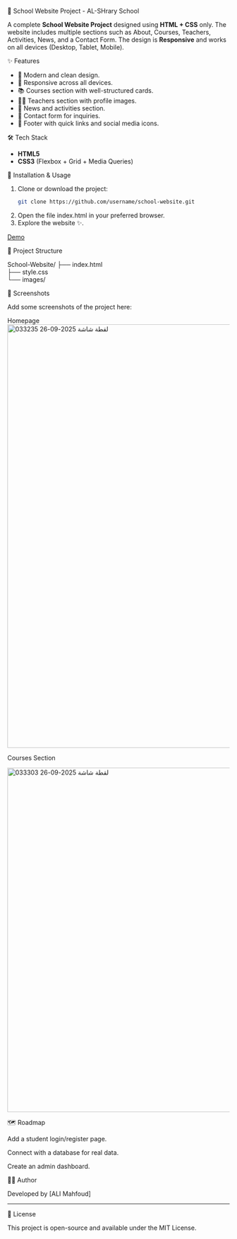 🏫 School Website Project - AL-SHrary School

A complete **School Website Project** designed using **HTML + CSS** only. 
The website includes multiple sections such as About, Courses, Teachers, Activities, News, and a Contact Form. 
The design is **Responsive** and works on all devices (Desktop, Tablet, Mobile). 


✨ Features
- 🎨 Modern and clean design. 
- 📱 Responsive across all devices. 
- 📚 Courses section with well-structured cards. 
- 👨‍🏫 Teachers section with profile images. 
- 📰 News and activities section. 
- 📧 Contact form for inquiries. 
- 🔗 Footer with quick links and social media icons. 

 🛠️ Tech Stack
- **HTML5** 
- **CSS3** (Flexbox + Grid + Media Queries) 


🚀 Installation & Usage
1. Clone or download the project:
   ```bash
   git clone https://github.com/username/school-website.git

2. Open the file index.html in your preferred browser.
3. Explore the website ✨.

[Demo](https://alshrary3389-ali.github.io/my-project/)

📂 Project Structure

School-Website/
├── index.html      
├── style.css       
└── images/         


📸 Screenshots

Add some screenshots of the project here:

Homepage
<img width="1717" height="957" alt="لقطة شاشة 2025-09-26 033235" src="https://github.com/user-attachments/assets/cc47a254-faa4-49c1-84fe-222bfc1bae6e" />


Courses Section

<img width="1900" height="778" alt="لقطة شاشة 2025-09-26 033303" src="https://github.com/user-attachments/assets/7774c554-b2cb-4577-a27e-c4ee027b0e0b" />




🗺️ Roadmap

Add a student login/register page.

Connect with a database for real data.

Create an admin dashboard.



👨‍💻 Author

Developed by [ALI Mahfoud]


---

📜 License

This project is open-source and available under the MIT License.
